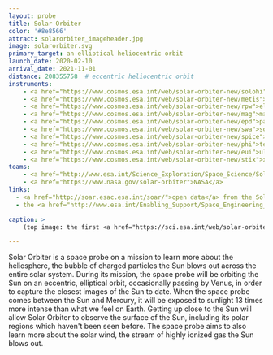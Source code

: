 ```yaml
---
layout: probe
title: Solar Orbiter
color: '#8e8566'
attract: solarorbiter_imageheader.jpg
image: solarorbiter.svg
primary_target: an elliptical heliocentric orbit
launch_date: 2020-02-10
arrival_date: 2021-11-01
distance: 208355758  # eccentric heliocentric orbit
instruments:
    - <a href="https://www.cosmos.esa.int/web/solar-orbiter-new/solohi">camera</a>
    - <a href="https://www.cosmos.esa.int/web/solar-orbiter-new/metis">coronagraph</a>
    - <a href="https://www.cosmos.esa.int/web/solar-orbiter-new/rpw">electromagnetic and electrostatic wave analyzer</a>
    - <a href="https://www.cosmos.esa.int/web/solar-orbiter-new/mag">magnetometer</a>
    - <a href="https://www.cosmos.esa.int/web/solar-orbiter-new/epd">particle detector</a>
    - <a href="https://www.cosmos.esa.int/web/solar-orbiter-new/swa">solar wind analyzer</a>
    - <a href="https://www.cosmos.esa.int/web/solar-orbiter-new/spice">spectrograph</a>
    - <a href="https://www.cosmos.esa.int/web/solar-orbiter-new/phi">telescopes</a>
    - <a href="https://www.cosmos.esa.int/web/solar-orbiter-new/eui">ultraviolet camera</a>
    - <a href="https://www.cosmos.esa.int/web/solar-orbiter-new/stix">x-ray spectrometer</a>
teams:
    - <a href="http://www.esa.int/Science_Exploration/Space_Science/Solar_Orbiter">ESA</a>
    - <a href="https://www.nasa.gov/solar-orbiter">NASA</a>
links:
  - <a href="http://soar.esac.esa.int/soar/">open data</a> from the Solar Orbiter
  - the <a href="http://www.esa.int/Enabling_Support/Space_Engineering_Technology/Paint_it_black_Stone_Age_sunscreen_for_Solar_Orbiter">"sunscreen"</a> that protects Solar Orbiter from the Sun

caption: >
    (top image: the first <a href="https://sci.esa.int/web/solar-orbiter/-/solar-orbiter-s-first-view-of-the-sun">view of the Sun</a> as seen by Solar Orbiter, Solar Orbiter/EUI Team/ESA & NASA; CSL, IAS, MPS, PMOD/WRC, ROB, UCL/MSSL)

---
```

Solar Orbiter is a space probe on a mission to learn more about the heliosphere, the bubble of charged particles the Sun blows out across the entire solar system. During its mission, the space probe will be orbiting the Sun on an eccentric, elliptical orbit, occasionally passing by Venus, in order to capture the closest images of the Sun to date. When the space probe comes between the Sun and Mercury, it will be exposed to sunlight 13 times more intense than what we feel on Earth. Getting up close to the Sun will allow Solar Orbiter to observe the surface of the Sun, including its polar regions which haven't been seen before. The space probe aims to also learn more about the solar wind, the stream of highly ionized gas the Sun blows out.

